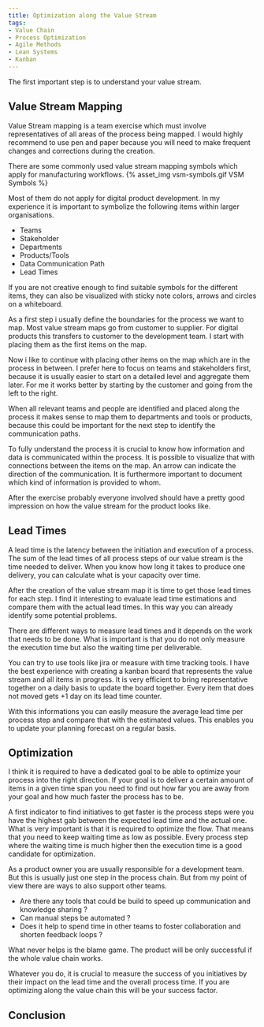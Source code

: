 ```yaml
---
title: Optimization along the Value Stream
tags:
- Value Chain
- Process Optimization
- Agile Methods
- Lean Systems
- Kanban
---
```


The first important step is to understand your value stream.
<!-- more -->

## Value Stream Mapping
Value Stream mapping is a team exercise which must involve representatives of all areas of the process being mapped. I would highly recommend to use pen and paper because you will need to make frequent changes and corrections during the creation.

There are some commonly used value stream mapping symbols which apply for manufacturing workflows.
{% asset_img vsm-symbols.gif VSM Symbols %}

Most of them do not apply for digital product development. In my experience it is important to symbolize the following items within larger organisations.

- Teams
- Stakeholder
- Departments
- Products/Tools
- Data Communication Path
- Lead Times

If you are not creative enough to find suitable symbols for the different items, they can also be visualized with sticky note colors, arrows and circles on a whiteboard.

As a first step i usually define the boundaries for the process we want to map. Most value stream maps go from customer to supplier. For digital products this transfers to customer to the development team. I start with placing them as the first items on the map. 

Now i like to continue with placing other items on the map which are in the process in between. I prefer here to focus on teams and stakeholders first, because it is usually easier to start on a detailed level and aggregate them later. For me it works better by starting by the customer and going from the left to the right.

When all relevant teams and people are identified and placed along the process it makes sense to map them to departments and tools or products, because this could be important for the next step to identify the communication paths.

To fully understand the process it is crucial to know how information and data is communicated within the process. It is possible to visualize that with connections between the items on the map. An arrow can indicate the direction of the communication. It is furthermore important to document which kind of information is provided to whom.     

After the exercise probably everyone involved should have a pretty good impression on how the value stream for the product looks like.    

## Lead Times
A lead time is the latency between the initiation and execution of a process. The sum of the lead times of all process steps of our value stream is the time needed to deliver. When you know how long it takes to produce one delivery, you can calculate what is your capacity over time.

After the creation of the value stream map it is time to get those lead times for each step. I find it interesting to evaluate lead time estimations and compare them with the actual lead times. In this way you can already identify some potential problems.

There are different ways to measure lead times and it depends on the work that needs to be done. What is important is that you do not only measure the execution time but also the waiting time per deliverable.     

You can try to use tools like jira or measure with time tracking tools. I have the best experience with creating a kanban board that represents the value stream and all items in progress. It is very efficient to bring representative together on a daily basis to update the board together. Every item that does not moved gets +1 day on its lead time counter. 

With this informations you can easily measure the average lead time per process step and compare that with the estimated values. This enables you to update your planning forecast on a regular basis.   

## Optimization
I think it is required to have a dedicated goal to be able to optimize your process into the right direction. If your goal is to deliver a certain amount of items in a given time span you need to find out how far you are away from your goal and how much faster the process has to be.

A first indicator to find initiatives to get faster is the process steps were you have the highest gab between the expected lead time and the actual one. What is very important is that it is required to optimize the flow. That means that you need to keep waiting time as low as possible. Every process step where the waiting time is much higher then the execution time is a good candidate for optimization. 

As a product owner you are usually responsible for a development team. But this is usually just one step in the process chain. But from my point of view there are ways to also support other teams.

- Are there any tools that could be build to speed up communication and knowledge sharing ?
- Can manual steps be automated ?
- Does it help to spend time in other teams to foster collaboration and shorten feedback loops ?

What never helps is the blame game. The product will be only successful if the whole value chain works.

Whatever you do, it is crucial to measure the success of you initiatives by their impact on the lead time and the overall process time. If you are optimizing along the value chain this will be your success factor.   

## Conclusion

